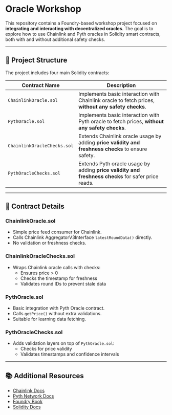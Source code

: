 # Oracle Workshop 

This repository contains a Foundry-based workshop project focused on **integrating and interacting with decentralized oracles**. The goal is to explore how to use Chainlink and Pyth oracles in Solidity smart contracts, both with and without additional safety checks.

---

## 📂 Project Structure

The project includes four main Solidity contracts:

| Contract Name             | Description                                                          |
|---------------------------|----------------------------------------------------------------------|
| `ChainlinkOracle.sol`     | Implements basic interaction with Chainlink oracle to fetch prices, **without any safety checks**. |
| `PythOracle.sol`          | Implements basic interaction with Pyth oracle to fetch prices, **without any safety checks**.     |
| `ChainlinkOracleChecks.sol` | Extends Chainlink oracle usage by adding **price validity and freshness checks** to ensure safety. |
| `PythOracleChecks.sol`    | Extends Pyth oracle usage by adding **price validity and freshness checks** for safer price reads. |

---

## 📄 Contract Details

### ChainlinkOracle.sol
- Simple price feed consumer for Chainlink.  
- Calls Chainlink AggregatorV3Interface `latestRoundData()` directly.  
- No validation or freshness checks.

### ChainlinkOracleChecks.sol
- Wraps Chainlink oracle calls with checks:  
  - Ensures price > 0  
  - Checks the timestamp for freshness  
  - Validates round IDs to prevent stale data

### PythOracle.sol
- Basic integration with Pyth Oracle contract.  
- Calls `getPrice()` without extra validations.  
- Suitable for learning data fetching.

### PythOracleChecks.sol
- Adds validation layers on top of `PythOracle.sol`:  
  - Checks for price validity  
  - Validates timestamps and confidence intervals

---

## 📚 Additional Resources

- [Chainlink Docs](https://docs.chain.link/docs)  
- [Pyth Network Docs](https://docs.pyth.network/)  
- [Foundry Book](https://book.getfoundry.sh/)  
- [Solidity Docs](https://docs.soliditylang.org/)

